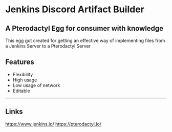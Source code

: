 # Jenkins Discord Artifact Builder
## A Pterodactyl Egg for consumer with knowledge

This egg got created for getting an effective way of implementing files from
a Jenkins Server to a Pterodactyl Server

## Features
- Flexibility
- High usage
- Low usage of network
- Editable
---
## Links
https://www.jenkins.io/
https://pterodactyl.io/
